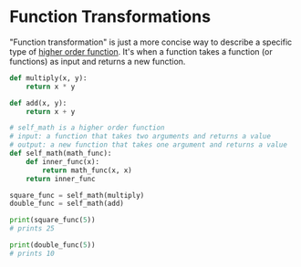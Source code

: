 # Function Transformations

"Function transformation" is just a more concise way to describe a specific type
of [higher order function](https://en.wikipedia.org/wiki/Higher-order_function).
It's when a function takes a function (or functions) as input and returns a new
function.

```python
def multiply(x, y):
    return x * y

def add(x, y):
    return x + y

# self_math is a higher order function
# input: a function that takes two arguments and returns a value
# output: a new function that takes one argument and returns a value
def self_math(math_func):
    def inner_func(x):
        return math_func(x, x)
    return inner_func

square_func = self_math(multiply)
double_func = self_math(add)

print(square_func(5))
# prints 25

print(double_func(5))
# prints 10

```

